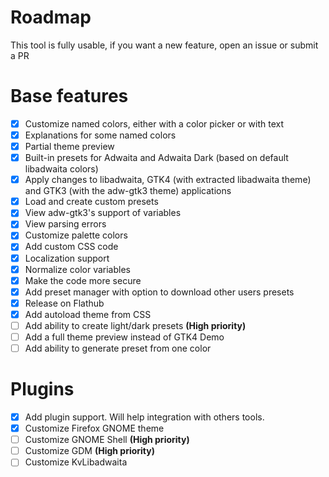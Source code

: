 # Roadmap 

This tool is fully usable, if you want a new feature, open an issue or submit a PR

# Base features

- [x] Customize named colors, either with a color picker or with text
- [x] Explanations for some named colors
- [x] Partial theme preview
- [x] Built-in presets for Adwaita and Adwaita Dark (based on default libadwaita colors)
- [x] Apply changes to libadwaita, GTK4 (with extracted libadwaita theme) and GTK3 (with the adw-gtk3 theme) applications
- [x] Load and create custom presets
- [x] View adw-gtk3's support of variables
- [x] View parsing errors
- [x] Customize palette colors
- [x] Add custom CSS code
- [x] Localization support
- [x] Normalize color variables
- [x] Make the code more secure
- [x] Add preset manager with option to download other users presets
- [x] Release on Flathub
- [x] Add autoload theme from CSS 
- [ ] Add ability to create light/dark presets **(High priority)**
- [ ] Add a full theme preview instead of GTK4 Demo
- [ ] Add ability to generate preset from one color

# Plugins

- [x] Add plugin support. Will help integration with others tools.
- [x] Customize Firefox GNOME theme
- [ ] Customize GNOME Shell **(High priority)**
- [ ] Customize GDM **(High priority)**
- [ ] Customize KvLibadwaita
